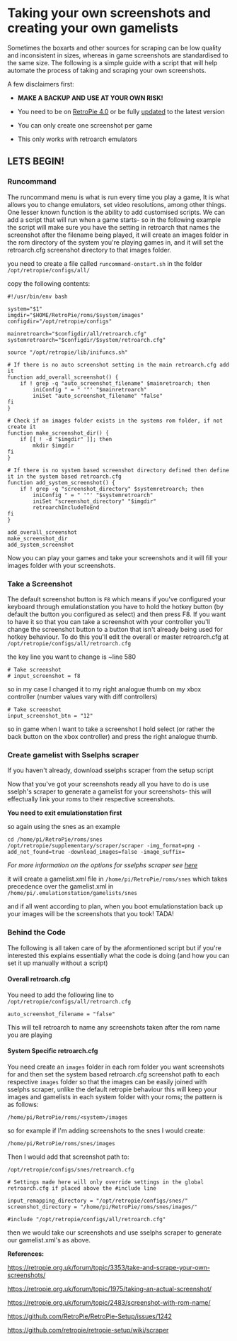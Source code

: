 # Taking your  own screenshots and creating your own gamelists

Sometimes the boxarts and other sources for scraping can be low quality and inconsistent in sizes, whereas in game screenshots are standardised to the same size. The following is a simple guide with a script that will help automate the process of taking and scraping your own screenshots.

A few disclaimers first:

- **MAKE A BACKUP AND USE AT YOUR OWN RISK!**

- You need to be on [RetroPie 4.0](https://retropie.org.uk/download/) or be fully [updated](https://github.com/retropie/retropie-setup/wiki/Updating-RetroPie) to the latest version

- You can only create one screenshot per game

- This only works with retroarch emulators

## LETS BEGIN!

### Runcommand

The runcommand menu is what is run every time you play a game, It is what allows you to change emulators, set video resolutions, among other things. One lesser known function is the ability to add customised scripts. We can add a script that will run when a game starts- so in the following example the script will make sure you have the setting in retroarch that names the screenshot after the filename being played, it will create an images folder in the rom directory of the system you're playing games in, and it will set the retroarch.cfg screenshot directory to that images folder. 

you need to create a file called `runcommand-onstart.sh` in the folder `/opt/retropie/configs/all/`

copy the following contents:

```
#!/usr/bin/env bash

system="$1"
imgdir="$HOME/RetroPie/roms/$system/images"
configdir="/opt/retropie/configs" 

mainretroarch="$configdir/all/retroarch.cfg"
systemretroarch="$configdir/$system/retroarch.cfg"

source "/opt/retropie/lib/inifuncs.sh"

# If there is no auto screenshot setting in the main retroarch.cfg add it
function add_overall_screenshot() {
    if ! grep -q "auto_screenshot_filename" $mainretroarch; then
        iniConfig " = " '"' "$mainretroarch"
        iniSet "auto_screenshot_filename" "false"
fi
}

# Check if an images folder exists in the systems rom folder, if not create it
function make_screenshot_dir() {
    if [[ ! -d "$imgdir" ]]; then
        mkdir $imgdir
fi
}

# If there is no system based screenshot directory defined then define it in the system based retroarch.cfg
function add_system_screenshot() {
    if ! grep -q "screenshot_directory" $systemretroarch; then
        iniConfig " = " '"' "$systemretroarch"
        iniSet "screenshot_directory" "$imgdir"
        retroarchIncludeToEnd
fi
}

add_overall_screenshot
make_screenshot_dir
add_system_screenshot
```

Now you can play your games and take your screenshots and it will fill your images folder with your screenshots. 

### Take a Screenshot
 
The default screenshot button is `F8` which means if you've configured your keyboard through emulationstation you have to hold the hotkey button (by default the button you configured as select) and then press F8. If you want to have it so that you can take a screenshot with your controller you'll change the screenshot button to a button that isn't already being used for hotkey behaviour. To do this you'll edit the overall or master retroarch.cfg at
`/opt/retropie/configs/all/retroarch.cfg`

the key line you want to change is ~line 580
```
# Take screenshot
# input_screenshot = f8
```
so in my case I changed it to my right analogue thumb on my xbox controller (number values vary with diff controllers)
```
# Take screenshot
input_screenshot_btn = "12"
```

so in game when I want to take a screenshot I hold select (or rather the back button on the xbox controller) and press the right analogue thumb.

### Create gamelist with Sselphs scraper

If you haven't already, download sselphs scraper from the setup script

Now that you've got your screenshots ready all you have to do is use sselph's scraper to generate a gamelist for your screenshots- this will effectually link your roms to their respective screenshots.

**You need to exit emulationstation first**

so again using the snes as an example

```
cd /home/pi/RetroPie/roms/snes
/opt/retropie/supplementary/scraper/scraper -img_format=png -add_not_found=true -download_images=false -image_suffix=
```
_For more information on the options for sselphs scraper see [here](https://github.com/sselph/scraper/wiki/Flags)_

it will create a gamelist.xml file in `/home/pi/RetroPie/roms/snes` which takes precedence over the gamelist.xml in `/home/pi/.emulationstation/gamelists/snes`

and if all went according to plan, when you boot emulationstation back up your images will be the screenshots that you took! TADA!

### Behind the Code

The following is all taken care of by the aformentioned script but if you're interested this explains essentially what the code is doing (and how you can set it up manually without a script)

#### Overall retroarch.cfg

You need to add the following line to `/opt/retropie/configs/all/retroarch.cfg`
```
auto_screenshot_filename = "false"
```
This will tell retroarch to name any screenshots taken after the rom name you are playing

#### System Specific retroarch.cfg

You need create an `images` folder in each rom folder you want screenshots for and then set the system based retroarch.cfg screenshot path to each respective `images` folder so that the images can be easily joined with sselphs scraper,  unlike the default retropie behaviour this will keep your images and gamelists in each system folder with your roms; the pattern is as follows:

`/home/pi/RetroPie/roms/<system>/images`

so for example if I'm adding screenshots to the snes I would create:

`/home/pi/RetroPie/roms/snes/images`

Then I would add that screenshot path to:

`/opt/retropie/configs/snes/retroarch.cfg` 

```
# Settings made here will only override settings in the global retroarch.cfg if placed above the #include line

input_remapping_directory = "/opt/retropie/configs/snes/"
screenshot_directory = "/home/pi/RetroPie/roms/snes/images/"

#include "/opt/retropie/configs/all/retroarch.cfg"
```

then we would take our screenshots and use sselphs scraper to generate our gamelist.xml's as above.

**References:**

https://retropie.org.uk/forum/topic/3353/take-and-scrape-your-own-screenshots/

https://retropie.org.uk/forum/topic/1975/taking-an-actual-screenshot/

https://retropie.org.uk/forum/topic/2483/screenshot-with-rom-name/

https://github.com/RetroPie/RetroPie-Setup/issues/1242

https://github.com/retropie/retropie-setup/wiki/scraper